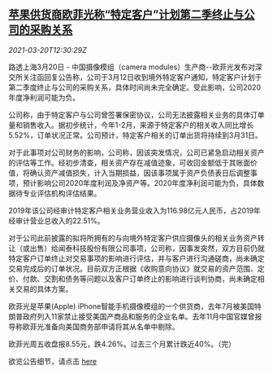 <!--1616243465000-->
[苹果供货商欧菲光称“特定客户”计划第二季终止与公司的采购关系](https://cn.reuters.com/article/appleofilmorderq2-0320-idCNKBS2BC0ES)
------

<div><i>2021-03-20T12:30:29Z</i></div><p>路透上海3月20日 - 中国摄像模组（camera modules）生产商--欧菲光发布对深交所关注函回复公告称，公司于3月12日收到境外特定客户通知，特定客户计划于第二季度终止与公司的采购关系，具体时间尚未完全确定。受此影响，公司2020年度净利润可能为负。</p><p>公司称，由于特定客户与公司曾签署保密协议，公司无法披露相关业务的具体订单量和销售收入。据初步统计，今年1-2月，来源于特定客户的相关收入同比增长5.52%，订单状况正常。公司预计，特定客户相关的订单出货将持续到3月31日。</p><p>对于此事项对公司财务的影响，公司称，因该突发情况，公司已紧急启动相关资产的评估等工作。经初步清查，相关资产存在减值迹象，可收回金额低于其账面价值，将确认资产减值损失，计入当期损益，因该事项属于资产负债表日后调整事项，预计影响公司2020年度利润及净资产等。2020年度净利润可能为负，具体数据待专业评估机构评估结果。</p><p>2019年该公司经审计特定客户相关业务营业收入为116.98亿元人民币，占2019年经审计营业总收入的22.51%。</p><p>对于公司此前披露的拟将所拥有的与向境外特定客户供应摄像头的相关业务资产转让（或出售）给闻泰科技股份有限公司事项，公司称，因事发突然，双方目前仍就特定客户订单终止对交易事项的影响进行评估，并与客户进行沟通磋商，尚未确定交易完成后的订单状况。目前双方正根据《收购意向协议》就交易的资产范围、定价、付款、交割和债务等问题以及客户订单终止的影响进行谈判协商，尚未确定相关交易的具体方案。</p><p>欧菲光是苹果(Apple) iPhone智能手机摄像模组的一个供货商，去年7月被美国特朗普政府列入11家禁止接受美国产商品和服务的企业名单。去年11月中国官媒曾报导称欧菲光准备向美国商务部申请将其从名单中剔除。</p><p>欧菲光周五收盘报8.55元，跌4.26%。过去三个月累计跌近40%。（完）</p><p>欲览公告细节，请点击 <a href="http://www.szse.cn/disclosure/listed/bulletinDetail/index.html?09467cdf-35b9-4ed0-920e-88017bcdead8">here</a></p>
